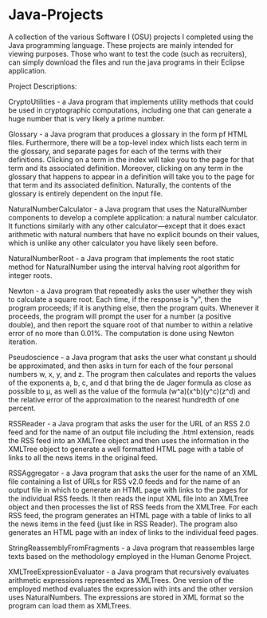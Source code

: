 # Java-Projects
A collection of the various Software I (OSU) projects I completed using the Java programming language.
These projects are mainly intended for viewing purposes. Those who want to test the code (such as recruiters), can simply download the files and run the java programs in their Eclipse application. 

Project Descriptions:

CryptoUtilities - a Java program that implements utility methods that could be used in cryptographic computations, including one that can generate a huge number that is very likely a prime number.

Glossary - a Java program that produces a glossary in the form pf HTML files. Furthermore, there will be a top-level index which lists each term in the glossary, and separate pages for each of the terms with their definitions. Clicking on a term in the index will take you to the page for that term and its associated definition. Moreover, clicking on any term in the glossary that happens to appear in a definition will take you to the page for that term and its associated definition. Naturally, the contents of the glossary is entirely dependent on the input file. 

NaturalNumberCalculator - a Java program that uses the NaturalNumber components to develop a complete application: a natural number calculator. It functions similarly with any other calculator—except that it does exact arithmetic with natural numbers that have no explicit bounds on their values, which is unlike any other calculator you have likely seen before.

NaturalNumberRoot - a Java program that implements the root static method for NaturalNumber using the interval halving root algorithm for integer roots.

Newton - a Java program that repeatedly asks the user whether they wish to calculate a square root. Each time, if the response is "y", then the program proceeds; if it is anything else, then the program quits. Whenever it proceeds, the program will prompt the user for a number (a positive double), and then report the square root of that number to within a relative error of no more than 0.01%. The computation is done using Newton iteration.

Pseudoscience - a Java program that asks the user what constant μ should be approximated, and then asks in turn for each of the four personal numbers w, x, y, and z. The program then calculates and reports the values of the exponents a, b, c, and d that bring the de Jager formula as close as possible to μ, as well as the value of the formula (w^a)(x^b)(y^c)(z^d) and the relative error of the approximation to the nearest hundredth of one percent.

RSSReader - a Java program that asks the user for the URL of an RSS 2.0 feed and for the name of an output file including the .html extension, reads the RSS feed into an XMLTree object and then uses the information in the XMLTree object to generate a well formatted HTML page with a table of links to all the news items in the original feed.

RSSAggregator - a Java program that asks the user for the name of an XML file containing a list of URLs for RSS v2.0 feeds and for the name of an output file in which to generate an HTML page with links to the pages for the individual RSS feeds. It then reads the input XML file into an XMLTree object and then processes the list of RSS feeds from the XMLTree. For each RSS feed, the program generates an HTML page with a table of links to all the news items in the feed (just like in RSS Reader). The program also generates an HTML page with an index of links to the individual feed pages.

StringReassemblyFromFragments - a Java program that reassembles large texts based on the methodology employed in the Human Genome Project. 

XMLTreeExpressionEvaluator - a Java program that recursively evaluates arithmetic expressions represented as XMLTrees. One version of the employed method evaluates the expression with ints and the other version uses NaturalNumbers. The expressions are stored in XML format so the program can load them as XMLTrees.

